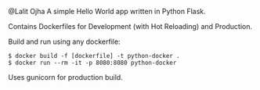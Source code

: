 @Lalit Ojha
A simple Hello World app written in Python Flask.

Contains Dockerfiles for Development (with Hot Reloading) and Production.

Build and run using any dockerfile:

```
$ docker build -f [dockerfile] -t python-docker .
$ docker run --rm -it -p 8080:8080 python-docker
```

Uses gunicorn for production build.
